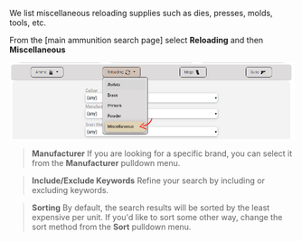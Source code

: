 <!-- TITLE: Searching Misc Reloading -->
<!-- SUBTITLE: How to searh for miscellaneaous reloading supplies at AmmoSeek.com -->

We list miscellaneous reloading supplies such as dies, presses, molds, tools, etc.

From the [main ammunition search page] select **Reloading** and then **Miscellaneous**

![Searchreloadingmisc](/uploads/searchreloadingmisc.png "Searchreloadingmisc")

> **Manufacturer**
> If you are looking for a specific brand, you can select it from the **Manufacturer** pulldown menu.

> **Include/Exclude Keywords**
> Refine your search by including or excluding keywords.

> **Sorting**
> By default, the search results will be sorted by the least expensive per unit. If you'd like to sort some other way, change the sort method from the **Sort** pulldown menu.
